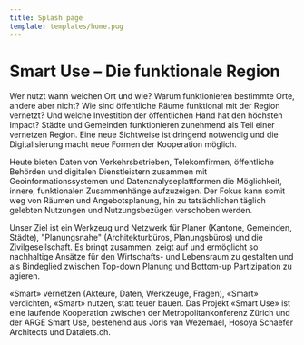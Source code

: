 ```yaml
---
title: Splash page
template: templates/home.pug
---
```


# Smart Use – Die funktionale Region

Wer nutzt wann welchen Ort und wie? Warum funktionieren bestimmte Orte, andere aber nicht? Wie sind öffentliche Räume funktional mit der Region vernetzt? Und welche Investition der öffentlichen Hand hat den höchsten Impact? Städte und Gemeinden funktionieren zunehmend als Teil einer vernetzen Region. Eine neue Sichtweise ist dringend notwendig und die Digitalisierung macht neue Formen der Kooperation möglich.

Heute bieten Daten von Verkehrsbetrieben, Telekomfirmen, öffentliche Behörden und digitalen Dienstleistern zusammen mit Geoinformationssystemen und Datenanalyseplattformen die Möglichkeit, innere, funktionalen Zusammenhänge aufzuzeigen. Der Fokus kann somit weg von Räumen und Angebotsplanung, hin zu tatsächlichen täglich gelebten Nutzungen und Nutzungsbezügen verschoben werden.

Unser Ziel ist ein Werkzeug und Netzwerk für Planer (Kantone, Gemeinden, Städte), "Planungsnahe" (Architekturbüros, Planungsbüros) und die Zivilgesellschaft. Es bringt zusammen, zeigt auf und ermöglicht so nachhaltige Ansätze für den Wirtschafts- und Lebensraum zu gestalten und als Bindeglied zwischen Top-down Planung und Bottom-up Partizipation zu agieren.

«Smart» vernetzen (Akteure, Daten, Werkzeuge, Fragen), «Smart» verdichten, «Smart» nutzen, statt teuer bauen. Das Projekt «Smart Use» ist eine laufende Kooperation zwischen der Metropolitankonferenz Zürich und der ARGE Smart Use, bestehend aus Joris van Wezemael, Hosoya Schaefer Architects und Datalets.ch.
